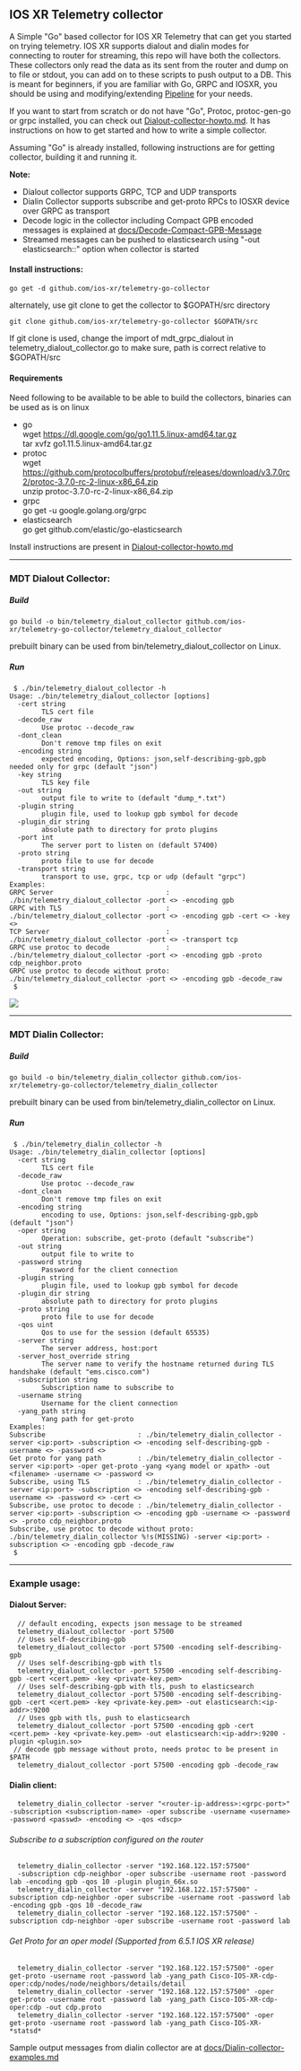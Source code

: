 ## IOS XR Telemetry collector

A Simple "Go" based collector for IOS XR Telemetry that can get you
started on trying telemetry. IOS XR supports dialout and dialin modes
for connecting to router for streaming, this repo will have both the
collectors. These collectors only read the data as its sent from the
router and dump on to file or stdout, you can add on to these scripts
to push output to a DB. This is meant for beginners, if you are familiar with Go, GRPC and IOSXR, you should be using and modifying/extending [Pipeline](https://github.com/cisco-ie/bigmuddy-network-telemetry-pipeline) for your needs.

If you want to start from scratch or do not have "Go", Protoc, protoc-gen-go or grpc installed, you can check out [Dialout-collector-howto.md](Dialout-collector-howto.md). It has instructions on how to get started and how to write a simple collector.

Assuming "Go" is already installed, following instructions are for getting collector, building it and running it.

**Note:**  
* Dialout collector supports GRPC, TCP and UDP transports  
* Dialin Collector supports subscribe and get-proto RPCs to IOSXR device over GRPC as transport  
* Decode logic in the collector including Compact GPB encoded messages is explained at [docs/Decode-Compact-GPB-Message](docs/Decode-Compact-GPB-Message.md)
* Streamed messages can be pushed to elasticsearch using "-out elasticsearch:<ip>:<port>" option when collector is started

#### Install instructions:
`go get -d github.com/ios-xr/telemetry-go-collector`

alternately, use git clone to get the collector to $GOPATH/src directory

`git clone github.com/ios-xr/telemetry-go-collector $GOPATH/src`

If git clone is used, change the import of mdt_grpc_dialout in telemetry_dialout_collector.go to make sure, path is correct relative to $GOPATH/src

#### Requirements
Need following to be available to be able to build the collectors, binaries can be used as is on linux
* go  
  wget https://dl.google.com/go/go1.11.5.linux-amd64.tar.gz  
  tar xvfz go1.11.5.linux-amd64.tar.gz  
* protoc  
  wget https://github.com/protocolbuffers/protobuf/releases/download/v3.7.0rc2/protoc-3.7.0-rc-2-linux-x86_64.zip  
  unzip protoc-3.7.0-rc-2-linux-x86_64.zip  
* grpc  
  go get -u google.golang.org/grpc  
* elasticsearch  
  go get github.com/elastic/go-elasticsearch  

Install instructions are present in [Dialout-collector-howto.md](Dialout-collector-howto.md)

--------
### MDT Dialout Collector:
##### Build
`go build -o bin/telemetry_dialout_collector github.com/ios-xr/telemetry-go-collector/telemetry_dialout_collector`

prebuilt binary can be used from bin/telemetry_dialout_collector on Linux.

##### Run
```
 $ ./bin/telemetry_dialout_collector -h
Usage: ./bin/telemetry_dialout_collector [options]
  -cert string
        TLS cert file
  -decode_raw
        Use protoc --decode_raw
  -dont_clean
        Don't remove tmp files on exit
  -encoding string
        expected encoding, Options: json,self-describing-gpb,gpb needed only for grpc (default "json")
  -key string
        TLS key file
  -out string
        output file to write to (default "dump_*.txt")
  -plugin string
        plugin file, used to lookup gpb symbol for decode
  -plugin_dir string
        absolute path to directory for proto plugins
  -port int
        The server port to listen on (default 57400)
  -proto string
        proto file to use for decode
  -transport string
        transport to use, grpc, tcp or udp (default "grpc")
Examples:
GRPC Server                            : ./bin/telemetry_dialout_collector -port <> -encoding gpb
GRPC with TLS                          : ./bin/telemetry_dialout_collector -port <> -encoding gpb -cert <> -key <>
TCP Server                             : ./bin/telemetry_dialout_collector -port <> -transport tcp
GRPC use protoc to decode              : ./bin/telemetry_dialout_collector -port <> -encoding gpb -proto cdp_neighbor.proto
GRPC use protoc to decode without proto: ./bin/telemetry_dialout_collector -port <> -encoding gpb -decode_raw
 $
 ```

![](docs/dialout-build.gif)

--------------------
### MDT Dialin Collector:
##### Build
`go build -o bin/telemetry_dialin_collector github.com/ios-xr/telemetry-go-collector/telemetry_dialin_collector`

prebuilt binary can be used from bin/telemetry_dialin_collector on Linux.

##### Run
```
 $ ./bin/telemetry_dialin_collector -h
Usage: ./bin/telemetry_dialin_collector [options]
  -cert string
        TLS cert file
  -decode_raw
        Use protoc --decode_raw
  -dont_clean
        Don't remove tmp files on exit
  -encoding string
        encoding to use, Options: json,self-describing-gpb,gpb (default "json")
  -oper string
        Operation: subscribe, get-proto (default "subscribe")
  -out string
        output file to write to
  -password string
        Password for the client connection
  -plugin string
        plugin file, used to lookup gpb symbol for decode
  -plugin_dir string
        absolute path to directory for proto plugins
  -proto string
        proto file to use for decode
  -qos uint
        Qos to use for the session (default 65535)
  -server string
        The server address, host:port
  -server_host_override string
        The server name to verify the hostname returned during TLS handshake (default "ems.cisco.com")
  -subscription string
        Subscription name to subscribe to
  -username string
        Username for the client connection
  -yang_path string
        Yang path for get-proto
Examples:
Subscribe                       : ./bin/telemetry_dialin_collector -server <ip:port> -subscription <> -encoding self-describing-gpb -username <> -password <>
Get proto for yang path         : ./bin/telemetry_dialin_collector -server <ip:port> -oper get-proto -yang <yang model or xpath> -out <filename> -username <> -password <>
Subscribe, using TLS            : ./bin/telemetry_dialin_collector -server <ip:port> -subscription <> -encoding self-describing-gpb -username <> -password <> -cert <>
Subscribe, use protoc to decode : ./bin/telemetry_dialin_collector -server <ip:port> -subscription <> -encoding gpb -username <> -password <> -proto cdp_neighbor.proto
Subscribe, use protoc to decode without proto: ./bin/telemetry_dialin_collector %!s(MISSING) -server <ip:port> -subscription <> -encoding gpb -decode_raw
 $
```
-------------------------
### Example usage:
#### Dialout Server:
```
  // default encoding, expects json message to be streamed
  telemetry_dialout_collector -port 57500
  // Uses self-describing-gpb
  telemetry_dialout_collector -port 57500 -encoding self-describing-gpb
  // Uses self-describing-gpb with tls
  telemetry_dialout_collector -port 57500 -encoding self-describing-gpb -cert <cert.pem> -key <private-key.pem>
  // Uses self-describing-gpb with tls, push to elasticsearch
  telemetry_dialout_collector -port 57500 -encoding self-describing-gpb -cert <cert.pem> -key <private-key.pem> -out elasticsearch:<ip-addr>:9200
  // Uses gpb with tls, push to elasticsearch
  telemetry_dialout_collector -port 57500 -encoding gpb -cert <cert.pem> -key <private-key.pem> -out elasticsearch:<ip-addr>:9200 -plugin <plugin.so>
 // decode gpb message without proto, needs protoc to be present in $PATH
  telemetry_dialout_collector -port 57500 -encoding gpb -decode_raw
```
#### Dialin client:
```
  telemetry_dialin_collector -server "<router-ip-address>:<grpc-port>" -subscription <subscription-name> -oper subscribe -username <username> -password <passwd> -encoding <> -qos <dscp>
```
###### Subscribe to a subscription configured on the router
```
  telemetry_dialin_collector -server "192.168.122.157:57500"
  -subscription cdp-neighbor -oper subscribe -username root -password lab -encoding gpb -qos 10 -plugin plugin_66x.so
  telemetry_dialin_collector -server "192.168.122.157:57500" -subscription cdp-neighbor -oper subscribe -username root -password lab -encoding gpb -qos 10 -decode_raw
  telemetry_dialin_collector -server "192.168.122.157:57500" -subscription cdp-neighbor -oper subscribe -username root -password lab
```
###### Get Proto for an oper model (Supported from 6.5.1 IOS XR release)
```
  telemetry_dialin_collector -server "192.168.122.157:57500" -oper get-proto -username root -password lab -yang_path Cisco-IOS-XR-cdp-oper:cdp/nodes/node/neighbors/details/detail
  telemetry_dialin_collector -server "192.168.122.157:57500" -oper get-proto -username root -password lab -yang_path Cisco-IOS-XR-cdp-oper:cdp -out cdp.proto
  telemetry_dialin_collector -server "192.168.122.157:57500" -oper get-proto -username root -password lab -yang_path Cisco-IOS-XR-*statsd*
```
Sample output messages from dialin collector are
at [docs/Dialin-collector-examples.md](docs/Dialin-collector-examples.md)
